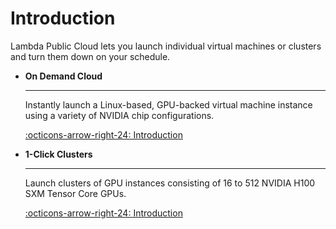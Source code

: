 # Introduction

Lambda Public Cloud lets you launch individual virtual machines or clusters and turn them down on your schedule. 

<div class="grid cards" markdown>

-   **On Demand Cloud**

    ---

    Instantly launch a Linux-based, GPU-backed virtual machine instance using a variety of NVIDIA chip configurations.

    [:octicons-arrow-right-24: Introduction](public-cloud/on-demand/index.md)

-   **1-Click Clusters**

    ---

    Launch clusters of GPU instances consisting of 16 to 512 NVIDIA H100 SXM Tensor Core GPUs.

    [:octicons-arrow-right-24: Introduction](public-cloud/1-click-clusters/index.md)

</div>
